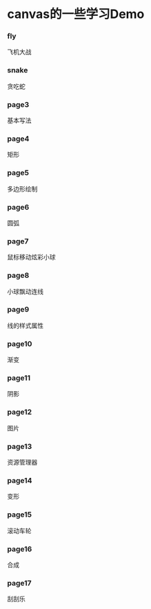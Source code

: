 #  canvas的一些学习Demo 

### fly
飞机大战

### snake
贪吃蛇

### page3
基本写法

### page4
矩形

### page5
多边形绘制

### page6
圆弧

### page7
鼠标移动炫彩小球

### page8
小球飘动连线

### page9
线的样式属性

### page10
渐变

### page11
阴影

### page12
图片

### page13
资源管理器

### page14
变形

### page15
滚动车轮

### page16
合成

### page17
刮刮乐